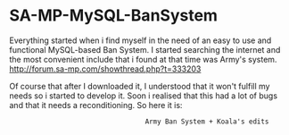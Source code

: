 SA-MP-MySQL-BanSystem
=====================

Everything started when i find myself in the need of an easy to use and functional MySQL-based Ban System.
I started searching the internet and the most convenient include that i found at that time was Army's system.
http://forum.sa-mp.com/showthread.php?t=333203

Of course that after I downloaded it, I understood that it won't fulfill my needs so i started to develop it.
Soon i realised that this had a lot of bugs and that it needs a reconditioning. So here it is:

                                      Army Ban System + Koala's edits
